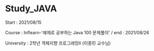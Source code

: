 # Study_JAVA
Start : 2021/08/15

Course : Inflearn-'예제로 공부하는 Java 100 문제풀이' / end : 2021/08/26

University : 2학년 객체지향 프로그래밍Ⅱ (이종민 교수님)
